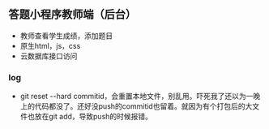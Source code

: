 ## 答题小程序教师端（后台）

- 教师查看学生成绩，添加题目
- 原生html，js，css
- 云数据库接口访问

### log

- git reset --hard commitid，会重置本地文件，别乱用。吓死我了还以为一晚上的代码都没了。还好没push的commitid也留着。就因为有个打包后的大文件也放在git add，导致push的时候报错。